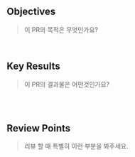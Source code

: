 ## Objectives
> 이 PR의 목적은 무엇인가요?


<br>

## Key Results
> 이 PR의 결과물은 어떤것인가요?   
<br>


<br>

## Review Points
> 리뷰 할 때 특별히 이런 부분을 봐주세요.   
<br>



